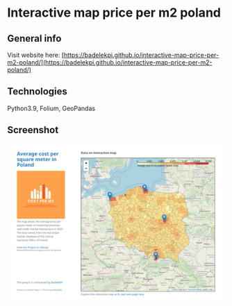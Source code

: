 # Interactive map price per m2 poland

## General info
Visit website here: [https://badelekpi.github.io/interactive-map-price-per-m2-poland/](https://badelekpi.github.io/interactive-map-price-per-m2-poland/)
## Technologies
Python3.9, Folium, GeoPandas
## Screenshot
![Screenshot](screenshot_web.png)


